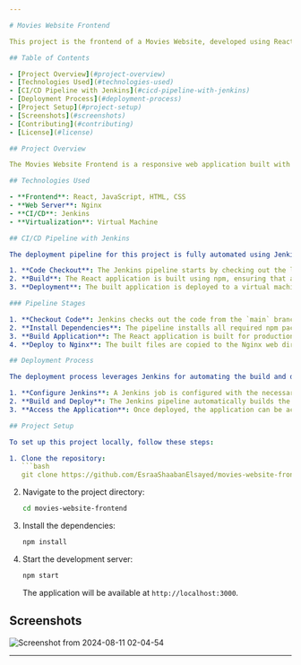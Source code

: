 ```yaml
---

# Movies Website Frontend

This project is the frontend of a Movies Website, developed using React and deployed using Jenkins with Nginx on a virtual machine. The primary goal of this project is to demonstrate proficiency in setting up continuous integration and continuous deployment (CI/CD) pipelines using Jenkins, while effectively deploying a React application on an Nginx web server.

## Table of Contents

- [Project Overview](#project-overview)
- [Technologies Used](#technologies-used)
- [CI/CD Pipeline with Jenkins](#cicd-pipeline-with-jenkins)
- [Deployment Process](#deployment-process)
- [Project Setup](#project-setup)
- [Screenshots](#screenshots)
- [Contributing](#contributing)
- [License](#license)

## Project Overview

The Movies Website Frontend is a responsive web application built with React. It provides users with an interactive interface to browse and search for movies. This project showcases my ability to automate the deployment process of a frontend application using Jenkins, ensuring smooth and reliable updates to the live environment.

## Technologies Used

- **Frontend**: React, JavaScript, HTML, CSS
- **Web Server**: Nginx
- **CI/CD**: Jenkins
- **Virtualization**: Virtual Machine

## CI/CD Pipeline with Jenkins

The deployment pipeline for this project is fully automated using Jenkins. The pipeline is designed to perform the following steps:

1. **Code Checkout**: The Jenkins pipeline starts by checking out the latest code from the GitHub repository.
2. **Build**: The React application is built using npm, ensuring that all dependencies are installed and the production-ready build is created.
3. **Deployment**: The built application is deployed to a virtual machine where Nginx is configured to serve the React application on port 90.

### Pipeline Stages

1. **Checkout Code**: Jenkins checks out the code from the `main` branch of the GitHub repository.
2. **Install Dependencies**: The pipeline installs all required npm packages.
3. **Build Application**: The React application is built for production using the `npm run build` command.
4. **Deploy to Nginx**: The built files are copied to the Nginx web directory on the virtual machine, and Nginx is configured to serve the application on port 90.

## Deployment Process

The deployment process leverages Jenkins for automating the build and deployment of the React application:

1. **Configure Jenkins**: A Jenkins job is configured with the necessary credentials and environment settings to access the virtual machine.
2. **Build and Deploy**: The Jenkins pipeline automatically builds the React app and deploys it to the virtual machine where Nginx is configured to serve it.
3. **Access the Application**: Once deployed, the application can be accessed via the VM's IP address on port 90.

## Project Setup

To set up this project locally, follow these steps:

1. Clone the repository:
   ```bash
   git clone https://github.com/EsraaShaabanElsayed/movies-website-frontend.git
   ```
2. Navigate to the project directory:
   ```bash
   cd movies-website-frontend
   ```
3. Install the dependencies:
   ```bash
   npm install
   ```
4. Start the development server:
   ```bash
   npm start
   ```
   The application will be available at `http://localhost:3000`.

## Screenshots

![Screenshot from 2024-08-11 02-04-54](https://github.com/user-attachments/assets/e1f93796-ead9-4ced-b789-4d29428fc6db)



---
```

